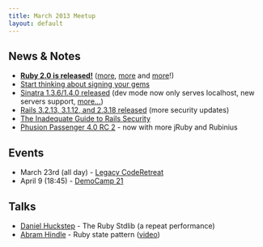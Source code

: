 ```yaml
---
title: March 2013 Meetup
layout: default
---
```


## News & Notes

* [**Ruby 2.0 is released!**](http://www.ruby-lang.org/en/news/2013/02/24/ruby-2-0-0-p0-is-released/) ([more](http://matt.aimonetti.net/posts/2013/03/05/inspecting-rails-4-request-dispatch-using-ruby-2-dot-0/), [more](http://blog.crowdint.com/2013/03/05/more-features-that-shipped-with-ruby-2-0.html?utm_source=blogpost&utm_medium=rubyflow&utm_campaign=waza-03052013) and [more](http://www.interworks.com/blogs/ckaukis/2013/03/05/installing-ruby-200-rvm-and-homebrew-mac-os-x-108-mountain-lion)!)
* [Start thinking about signing your gems](https://www.rubygems-openpgp-ca.org/)
* [Sinatra 1.3.6/1.4.0 released](https://github.com/sinatra/sinatra/blob/1.4.0/CHANGES) (dev mode now only serves localhost, new servers support, [more...](http://rkh.im/sinatra-1.4))
* [Rails 3.2.13, 3.1.12, and 2.3.18 released](http://weblog.rubyonrails.org/2013/3/18/SEC-ANN-Rails-3-2-13-3-1-12-and-2-3-18-have-been-released/) (more security updates)
* [The Inadequate Guide to Rails Security](https://www.honeybadger.io/blog/guides/2013/03/09/ruby-security-tutorial-and-rails-security-guide)
* [Phusion Passenger 4.0 RC 2](http://blog.phusion.nl/2013/02/27/phusion-passenger-4-0-release-candidate-2/) - now with more jRuby and Rubinius

## Events

* March 23rd (all day) - [Legacy CodeRetreat](https://coderetreatyeg2013-eorg.eventbrite.com/)
* April 9 (18:45) - [DemoCamp 21](http://www.meetup.com/startupedmonton/events/108903302/)

## Talks

* [Daniel Huckstep](http://twitter.com/darkhelmetlive) - The Ruby Stdlib (a repeat performance)
* [Abram Hindle](http://twitter.com/abramh) - Ruby state pattern ([video](http://www.youtube.com/watch?v=ONBrBbzaliA))
